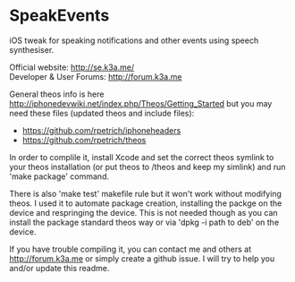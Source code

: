 SpeakEvents
===========

iOS tweak for speaking notifications and other events using speech synthesiser.

Official website: http://se.k3a.me/ <br/>
Developer & User Forums: http://forum.k3a.me

General theos info is here http://iphonedevwiki.net/index.php/Theos/Getting_Started but you may need these files (updated theos and include files): <br/>
 - https://github.com/rpetrich/iphoneheaders
 - https://github.com/rpetrich/theos  

In order to complile it, install Xcode and set the correct theos symlink to your theos installation (or put theos to /theos and keep my simlink) and run 'make package' command.

There is also 'make test' makefile rule but it won't work without modifying theos. I used it to automate package creation, installing the packge on the device and respringing the device. This is not needed though as you can install the package standard theos way or via 'dpkg -i path to deb' on the device.

If you have trouble compiling it, you can contact me and others at http://forum.k3a.me or simply create a github issue. I will try to help you and/or update this readme.
